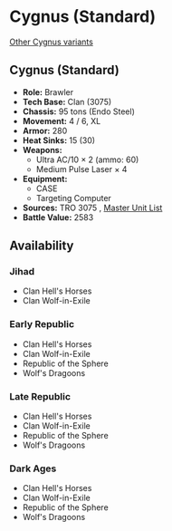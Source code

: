 # Cygnus (Standard) 

[Other Cygnus variants](../cygnus.md) 

## Cygnus (Standard) 

- **Role:** Brawler 
- **Tech Base:** Clan (3075) 
- **Chassis:** 95 tons (Endo Steel) 
- **Movement:** 4 / 6, XL 
- **Armor:** 280 
- **Heat Sinks:** 15 (30) 
- **Weapons:** 
  - Ultra AC/10 × 2 (ammo: 60) 
  - Medium Pulse Laser × 4 
- **Equipment:** 
  - CASE 
  - Targeting Computer 
- **Sources:** TRO 3075 , [Master Unit List](http://masterunitlist.info/Unit/Details/781/cygnus-standard) 
- **Battle Value:** 2583 

## Availability 

### Jihad 

- Clan Hell's Horses 
- Clan Wolf-in-Exile 

### Early Republic 

- Clan Hell's Horses 
- Clan Wolf-in-Exile 
- Republic of the Sphere 
- Wolf's Dragoons 

### Late Republic 

- Clan Hell's Horses 
- Clan Wolf-in-Exile 
- Republic of the Sphere 
- Wolf's Dragoons 

### Dark Ages 

- Clan Hell's Horses 
- Clan Wolf-in-Exile 
- Republic of the Sphere 
- Wolf's Dragoons 

